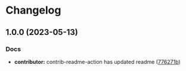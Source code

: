 # Changelog

## 1.0.0 (2023-05-13)

### Docs

-   **contributor:** contrib-readme-action has updated readme ([776271b](https://github.com/School-of-Website-Engineering/CollectX-Display-System/commit/776271b402bd01c8967ab52a52f1aec2285d9426))
